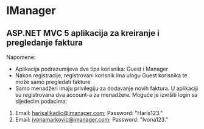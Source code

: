 # IManager

## ASP.NET MVC 5 aplikacija za kreiranje i pregledanje faktura 

Napomene:

* Aplikacija podrazumijeva dva tipa korisnika: Guest i Manager
* Nakon registracije, registrovani korisnik ima ulogu Guest korisnika te može samo pregledati fakture
* Samo menadžeri imaju privilegiju za dodavanje novih faktura. U aplikaciji su registrovana dva account-a za menadžere. Moguće je izvršiti login sa sljedećim podacima:
1. Email: harisalikadic@imanager.com; Password: "Haris123."
2. Email: ivonamarkovic@imanager.com; Password: "Ivona123."
